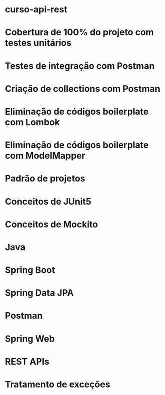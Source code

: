 # curso-api-rest
# Cobertura de 100% do projeto com testes unitários
# Testes de integração com Postman
# Criação de collections com Postman
# Eliminação de códigos boilerplate com Lombok
# Eliminação de códigos boilerplate com ModelMapper
# Padrão de projetos
# Conceitos de JUnit5
# Conceitos de Mockito
# Java 
# Spring Boot
# Spring Data JPA
# Postman
# Spring Web
# REST APIs
# Tratamento de exceções
